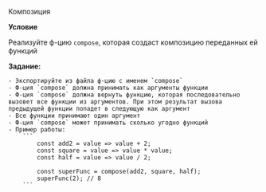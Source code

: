 Композиция

**Условие**

Реализуйте ф-цию `compose`, которая создаст композицию переданных ей функций

**Задание:**

    - Экспортируйте из файла ф-цию с именем `compose`
    - Ф-ция `compose` должна принимать как аргументы функции
    - Ф-ция `compose` должна вернуть функцию, которая последовательно вызовет все функции из аргументов. При этом результат вызова предыдущей функции попадет в следующую как аргумент
    - Все функции принимают один аргумент
    - Ф-ция `compose` может принимать сколько угодно функций
    - Пример работы:
        ```
            const add2 = value => value + 2;
            const square = value => value * value; 
            const half = value => value / 2;

            const superFunc = compose(add2, square, half);
            superFunc(2); // 8 
        ```
